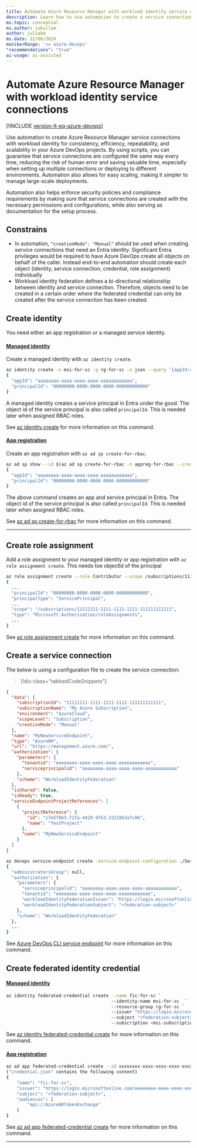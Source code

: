 ```yaml
---
title: Automate Azure Resource Manager with workload identity service connections
description: Learn how to use automation to create a service connection in Azure Pipelines with workload identity.
ms.topic: conceptual
ms.author: jukullam
author: juliakm
ms.date: 12/06/2024
monikerRange: '>= azure-devops'
"recommendations": "true"
ai-usage: ai-assisted
---
```


# Automate Azure Resource Manager with workload identity service connections

[!INCLUDE [version-lt-eq-azure-devops](../../includes/version-lt-eq-azure-devops.md)]

Use automation to create Azure Resource Manager service connections with workload identity for consistency, efficiency, repeatability, and scalability in your Azure DevOps projects. By using scripts, you can guarantee that service connections are configured the same way every time, reducing the risk of human error and saving valuable time, especially when setting up multiple connections or deploying to different environments. Automation also allows for easy scaling, making it simpler to manage large-scale deployments.

Automation also helps enforce security policies and compliance requirements by making sure that service connections are created with the necessary permissions and configurations, while also serving as documentation for the setup process.

## Constrains

- In automation, `"creationMode": "Manual"` should be used when creating service connections that need an Entra identity. Significant Entra privileges would be required to have Azure DevOps create all objects on behalf of the caller. Instead end-to-end automation should create each object (identity, service connection, credential, role assignment) individually
- Workload identity federation defines a bi-directional relationship between identity and service connection. Therefore, objects need to be created in a certain order where the federated credential can only be created after the service connection has been created. 

## Create identity

You need either an app registration or a managed service identity.

#### [Managed identity](#tab/managed-identity)

Create a managed identity with `az identity create`. 

```sh
az identity create -n msi-for-sc -g rg-for-sc -o json --query '{appId:clientId,principalId:principalId}'
{
  "appId": "aaaaaaaa-aaaa-aaaa-aaaa-aaaaaaaaaaaa",
  "principalId": "00000000-0000-0000-0000-000000000000"
}
```

A managed identity creates a service principal in Entra under the good. The object id of the service principal is also called `principalId`. This is needed later when assigned RBAC roles.

See [az identity create](/cli/azure/identity?view=azure-cli-latest#az-identity-create) for more information on this command.

#### [App registration](#tab/app-registration)

Create an app registration with `az ad sp create-for-rbac`. 

```sh
az ad sp show --id $(az ad sp create-for-rbac -n appreg-for-rbac --create-password false -o tsv --query appId) --query '{appId:appId,principalId:id}'
{
  "appId": "aaaaaaaa-aaaa-aaaa-aaaa-aaaaaaaaaaaa",
  "principalId": "00000000-0000-0000-0000-000000000000"
}
```

The above command creates an app and service principal in Entra. The object id of the service principal is also called `principalId`. This is needed later when assigned RBAC roles.

See [az ad sp create-for-rbac](/cli/azure/ad/sp?view=azure-cli-latest#az-ad-sp-create-for-rbac) for more information on this command.

---

## Create role assignment

Add a role assignment to your managed identity or app registration with `az role assignment create`. This needs toe objectId of the principal 

```sh
az role assignment create --role Contributor --scope /subscriptions/11111111-1111-1111-1111-111111111111 --assignee-object-id 00000000-0000-0000-0000-000000000000 --assignee-principal-type ServicePrincipal
{
  ...
  "principalId": "00000000-0000-0000-0000-000000000000",
  "principalType": "ServicePrincipal",
  ...
  "scope": "/subscriptions/11111111-1111-1111-1111-111111111111",
  "type": "Microsoft.Authorization/roleAssignments",
  ...
}
```

See [az role assignment create](/cli/azure/role/assignment?view=azure-cli-latest#az-role-assignment-create) for more information on this command.

## Create a service connection

The below is using a configuration file to create the service connection:

> [!div class="tabbedCodeSnippets"]
```json	
{
  "data": {
    "subscriptionId": "11111111-1111-1111-1111-111111111111",
    "subscriptionName": "My Azure Subscription",
    "environment": "AzureCloud",
    "scopeLevel": "Subscription",
    "creationMode": "Manual"
  },
  "name": "MyNewServiceEndpoint",
  "type": "AzureRM",
  "url": "https://management.azure.com/",
  "authorization": {
    "parameters": {
      "tenantid": "eeeeeeee-eeee-eeee-eeee-eeeeeeeeeeee",
      "serviceprincipalid": "aaaaaaaa-aaaa-aaaa-aaaa-aaaaaaaaaaaa"
    },
    "scheme": "WorkloadIdentityFederation"
  },
  "isShared": false,
  "isReady": true,
  "serviceEndpointProjectReferences": [
    {
      "projectReference": {
        "id": "c7e5f0b3-71fa-4429-9fb3-3321963a7c06",
        "name": "TestProject"
      },
      "name": "MyNewServiceEndpoint"
    }
  ]
}
```

```sh
az devops service-endpoint create -service-endpoint-configuration ./ServiceConnectionGeneric.json
{
  "administratorsGroup": null,
  "authorization": {
    "parameters": {
      "serviceprincipalid": "aaaaaaaa-aaaa-aaaa-aaaa-aaaaaaaaaaaa",
      "tenantid": "eeeeeeee-eeee-eeee-eeee-eeeeeeeeeeee",
      "workloadIdentityFederationIssuer": "https://login.microsoftonline.com/eeeeeeee-eeee-eeee-eeee-eeeeeeeeeeee/v2.0",
      "workloadIdentityFederationSubject": "<federation-subject>"
    },
    "scheme": "WorkloadIdentityFederation"
  },
  ...
}
```

See [Azure DevOps CLI service endpoint](../../cli/service-endpoint.md) for more information on this command.

## Create federated identity credential

#### [Managed identity](#tab/managed-identity)

```sh
az identity federated-credential create --name fic-for-sc `
                                        --identity-name msi-for-sc  `
                                        --resource-group rg-for-sc `
                                        --issuer "https://login.microsoftonline.com/eeeeeeee-eeee-eeee-eeee-eeeeeeeeeeee/v2.0" `
                                        --subject "<federation-subject>" `
                                        --subscription <msi-subscription-id>
```

See [az identity federated-credential create](/cli/azure/identity/federated-credential?view=azure-cli-latest#az-identity-federated-credential-create) for more information on this command.

#### [App registration](#tab/app-registration)

```sh
az ad app federated-credential create --id xxxxxxxx-xxxx-xxxx-xxxx-xxxxxxxxxxxx --parameters credential.json
("credential.json" contains the following content)
{
    "name": "fic-for-sc",
    "issuer": "https://login.microsoftonline.com/eeeeeeee-eeee-eeee-eeee-eeeeeeeeeeee/v2.0",
    "subject": "<federation-subject>",
    "audiences": [
        "api://AzureADTokenExchange"
    ]
}
```

See [az ad app federated-credential create](/cli/azure/ad/app/federated-credential?view=azure-cli-latest#az-ad-app-federated-credential-create) for more information on this command.

---